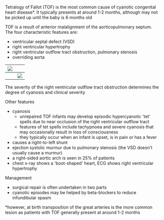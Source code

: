 Tetralogy of Fallot (TOF) is the most common cause of cyanotic congenital heart disease\*. It typically presents at around 1\-2 months, although may not be picked up until the baby is 6 months old  
  
TOF is a result of anterior malalignment of the aorticopulmonary septum. The four characteristic features are:  
* ventricular septal defect (VSD)
* right ventricular hypertrophy
* right ventricular outflow tract obstruction, pulmonary stenosis
* overriding aorta

  


| [![](https://d32xxyeh8kfs8k.cloudfront.net/images_Passmedicine/pdd013.png)](https://d32xxyeh8kfs8k.cloudfront.net/images_Passmedicine/pdd013b.png) | |
| --- | --- |
|  | [![](https://d32xxyeh8kfs8k.cloudfront.net/css/images/mag_glass.png)](https://d32xxyeh8kfs8k.cloudfront.net/images_Passmedicine/pdd013b.png) |

  
The severity of the right ventricular outflow tract obstruction determines the degree of cyanosis and clinical severity  
  
Other features  
* cyanosis
	+ unrepaired TOF infants may develop episodic hypercyanotic 'tet' spells due to near occlusion of the right ventricular outflow tract
	+ features of tet spells include tachypnoea and severe cyanosis that may occasionally result in loss of consciousness
	+ they typically occur when an infant is upset, is in pain or has a fever
* causes a right\-to\-left shunt
* ejection systolic murmur due to pulmonary stenosis (the VSD doesn't usually cause a murmur)
* a right\-sided aortic arch is seen in 25% of patients
* chest x\-ray shows a 'boot\-shaped' heart, ECG shows right ventricular hypertrophy

  
Management  
* surgical repair is often undertaken in two parts
* cyanotic episodes may be helped by beta\-blockers to reduce infundibular spasm

  
\*however, at birth transposition of the great arteries is the more common lesion as patients with TOF generally present at around 1\-2 months